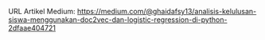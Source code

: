 URL Artikel Medium:
https://medium.com/@ghaidafsy13/analisis-kelulusan-siswa-menggunakan-doc2vec-dan-logistic-regression-di-python-2dfaae404721

